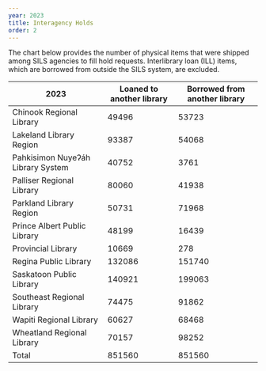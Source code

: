```yaml
---
year: 2023
title: Interagency Holds
order: 2
---
```


The chart below provides the number of physical items that were shipped among SILS agencies to fill hold requests. Interlibrary loan (ILL) items, which are borrowed from outside the SILS system, are excluded.

| 2023                              | Loaned to another library | Borrowed from another library |
| --------------------------------- | ------------------------- | ----------------------------- |
| Chinook Regional Library          | 49496                     | 53723                         |
| Lakeland Library Region           | 93387                     | 54068                         |
| Pahkisimon Nuyeʔáh Library System | 40752                     | 3761                          |
| Palliser Regional Library         | 80060                     | 41938                         |
| Parkland Library Region           | 50731                     | 71968                         |
| Prince Albert Public Library      | 48199                     | 16439                         |
| Provincial Library                | 10669                     | 278                           |
| Regina Public Library             | 132086                    | 151740                        |
| Saskatoon Public Library          | 140921                    | 199063                        |
| Southeast Regional Library        | 74475                     | 91862                         |
| Wapiti Regional Library           | 60627                     | 68468                         |
| Wheatland Regional Library        | 70157                     | 98252                         |
| Total                             | 851560                    | 851560                        |
